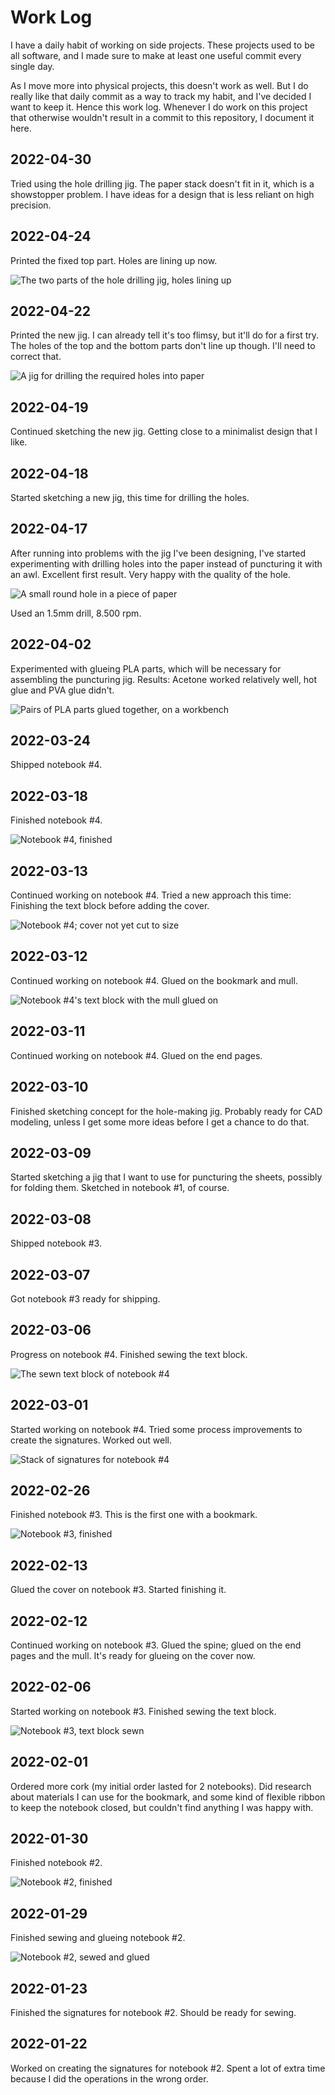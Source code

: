 # Work Log

I have a daily habit of working on side projects. These projects used to be all software, and I made sure to make at least one useful commit every single day.

As I move more into physical projects, this doesn't work as well. But I do really like that daily commit as a way to track my habit, and I've decided I want to keep it. Hence this work log. Whenever I do work on this project that otherwise wouldn't result in a commit to this repository, I document it here.


## 2022-04-30

Tried using the hole drilling jig. The paper stack doesn't fit in it, which is a showstopper problem. I have ideas for a design that is less reliant on high precision.


## 2022-04-24

Printed the fixed top part. Holes are lining up now.

![The two parts of the hole drilling jig, holes lining up](work-log/2022-04-24.jpg)


## 2022-04-22

Printed the new jig. I can already tell it's too flimsy, but it'll do for a first try. The holes of the top and the bottom parts don't line up though. I'll need to correct that.

![A jig for drilling the required holes into paper](work-log/2022-04-22.jpg)


## 2022-04-19

Continued sketching the new jig. Getting close to a minimalist design that I like.


## 2022-04-18

Started sketching a new jig, this time for drilling the holes.


## 2022-04-17

After running into problems with the jig I've been designing, I've started experimenting with drilling holes into the paper instead of puncturing it with an awl. Excellent first result. Very happy with the quality of the hole.

![A small round hole in a piece of paper](work-log/2022-04-17.jpg)

Used an 1.5mm drill, 8.500 rpm.


## 2022-04-02

Experimented with glueing PLA parts, which will be necessary for assembling the puncturing jig. Results: Acetone worked relatively well, hot glue and PVA glue didn't.

![Pairs of PLA parts glued together, on a workbench](work-log/2022-04-02.jpg)


## 2022-03-24

Shipped notebook #4.


## 2022-03-18

Finished notebook #4.

![Notebook #4, finished](work-log/2022-03-18.jpg)


## 2022-03-13

Continued working on notebook #4. Tried a new approach this time: Finishing the text block before adding the cover.

![Notebook #4; cover not yet cut to size](work-log/2022-03-13.jpg)


## 2022-03-12

Continued working on notebook #4. Glued on the bookmark and mull.

![Notebook #4's text block with the mull glued on](work-log/2022-03-12.jpg)


## 2022-03-11

Continued working on notebook #4. Glued on the end pages.


## 2022-03-10

Finished sketching concept for the hole-making jig. Probably ready for CAD modeling, unless I get some more ideas before I get a chance to do that.


## 2022-03-09

Started sketching a jig that I want to use for puncturing the sheets, possibly for folding them. Sketched in notebook #1, of course.


## 2022-03-08

Shipped notebook #3.


## 2022-03-07

Got notebook #3 ready for shipping.


## 2022-03-06

Progress on notebook #4. Finished sewing the text block.

![The sewn text block of notebook #4](work-log/2022-03-06.jpg)


## 2022-03-01

Started working on notebook #4. Tried some process improvements to create the signatures. Worked out well.

![Stack of signatures for notebook #4](work-log/2022-03-01.jpg)


## 2022-02-26

Finished notebook #3. This is the first one with a bookmark.

![Notebook #3, finished](work-log/2022-02-26.jpg)


## 2022-02-13

Glued the cover on notebook #3. Started finishing it.


## 2022-02-12

Continued working on notebook #3. Glued the spine; glued on the end pages and the mull. It's ready for glueing on the cover now.


## 2022-02-06

Started working on notebook #3. Finished sewing the text block.

![Notebook #3, text block sewn](work-log/2022-02-06.jpg)


## 2022-02-01

Ordered more cork (my initial order lasted for 2 notebooks). Did research about materials I can use for the bookmark, and some kind of flexible ribbon to keep the notebook closed, but couldn't find anything I was happy with.


## 2022-01-30

Finished notebook #2.

![Notebook #2, finished](work-log/2022-01-30.jpg)


## 2022-01-29

Finished sewing and glueing notebook #2.

![Notebook #2, sewed and glued](work-log/2022-01-29.jpg)


## 2022-01-23

Finished the signatures for notebook #2. Should be ready for sewing.


## 2022-01-22

Worked on creating the signatures for notebook #2. Spent a lot of extra time because I did the operations in the wrong order.
